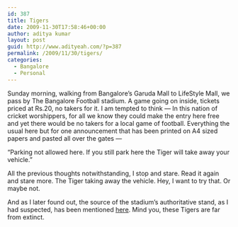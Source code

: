 ```yaml
---
id: 387
title: Tigers
date: 2009-11-30T17:58:46+00:00
author: aditya kumar
layout: post
guid: http://www.adityeah.com/?p=387
permalink: /2009/11/30/tigers/
categories:
  - Bangalore
  - Personal
---
```

Sunday morning, walking from Bangalore&#8217;s Garuda Mall to LifeStyle Mall, we pass by The Bangalore Football stadium. A game going on inside, tickets priced at Rs.20, no takers for it. I am tempted to think &#8212; In this nation of cricket worshippers, for all we know they could make the entry here free and yet there would be no takers for a local game of football. Everything the usual here but for one announcement that has been printed on A4 sized papers and pasted all over the gates &#8212; 

&#8220;Parking not allowed here. If you still park here the Tiger will take away your vehicle.&#8221;

All the previous thoughts notwithstanding, I stop and stare. Read it again and stare more. The Tiger taking away the vehicle. Hey, I want to try that. Or maybe not.

And as I later found out, the source of the stadium&#8217;s authoritative stand, as I had suspected, has been mentioned [here](http://www.thehindu.com/2008/07/21/stories/2008072150540300.htm). Mind you, these Tigers are far from extinct.